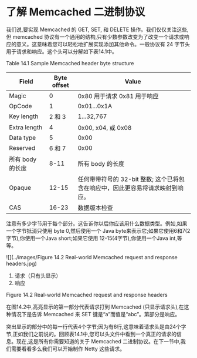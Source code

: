 了解 Memcached 二进制协议
====

我们说,要实现 Memcached 的 GET, SET, 和 DELETE 操作。我们仅仅关注这些,但 memcached 协议有一个通用的结构,只有少数参数改变为了改变一个请求或响应的意义。这意味着您可以轻松地扩展实现添加其他命令。一般协议有 24 字节头用于请求和响应。这个头可以分解如下表14.1中。

Table 14.1 Sample Memcached header byte structure

Field | Byte offset | Value
------|------|------
Magic | 0  | 0x80 用于请求 0x81 用于响应
OpCode | 1 | 0x01...0x1A
Key length | 2 和 3 | 1...32,767
Extra length | 4 | 0x00, x04, 或 0x08
Data type | 5 | 0x00
Reserved | 6 和 7 | 0x00
所有 body 的长度 | 8-11 | 所有 body 的长度
Opaque | 12-15 | 任何带带符号的 32-bit 整数; 这个已将包含在响应中，因此更容易将请求映射到响应。
CAS | 16-23 | 数据版本检查

注意有多少字节用于每个部分。这告诉你以后你应该用什么数据类型。例如,如果一个字节抵消只使用 byte 0,然后使用一个 Java byte来表示它;如果它使用6和7(2字节),你使用一个Java short;如果它使用 12-15(4字节),你使用一个Java int,等等。

![](../images/Figure 14.2 Real-world Memcached request and response headers.jpg)

1. 请求（只有头显示）
2. 响应

Figure 14.2 Real-world Memcached request and response headers

在图14.2中,高亮显示的第一部分代表请求打到 Memcached (只显示请求头),在这种情况下是告诉 Memcached 来 SET 键是“a”而值是“abc”。第部分是响应。

突出显示的部分中的每一行代表4个字节;因为有6行,这意味着请求头是由24个字节,正如我们之前说的。回顾表14.1中,您可以头文件中看到一个真正的请求的信息。现在,这是所有你需要知道的关于 Memcached 二进制协议。在下一节中,我们需要看看多么我们可以开始制作 Netty 这些请求。

